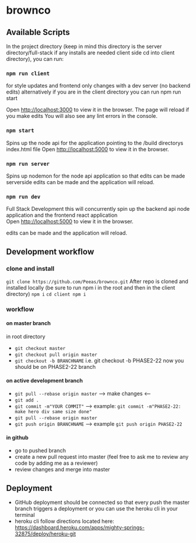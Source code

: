 # brownco

## Available Scripts

In the project directory (keep in mind this directory is the server directory/full-stack if any installs are needed client side cd into client directory), you can run:

### `npm run client`

for style updates and frontend only changes with a dev server (no backend edits)
alternatively if you are in the client directory you can run npm run start

Open [http://localhost:3000](http://localhost:3000) to view it in the browser.
The page will reload if you make edits
You will also see any lint errors in the console.

### `npm start`

Spins up the node api for the application pointing to the /build directorys index.html file
Open [http://localhost:5000](http://localhost:5000) to view it in the browser.

### `npm run server`

Spins up nodemon for the node api application so that edits can be made serverside 
edits can be made and the application will reload.

### `npm run dev`

Full Stack Development this will concurrently spin up the backend api node application and the frontend react application <br>
Open [http://localhost:5000](http://localhost:5000) to view it in the browser.<br>

edits can be made and the application will reload.<br>


## Development workflow

### clone and install
 
`git clone https://github.com/Peeas/brownco.git`
After repo is cloned and installed locally (be sure to run npm i in the root and then in the client directory)
`npm i`
`cd client npm i`


### workflow

#### on master branch
in root directory 
- `git checkout master`
- `git checkout pull origin master`
- `git checkout -b BRANCHNAME` i.e. git checkout -b PHASE2-22 
    now you should be on PHASE2-22 branch <br>
#### on active development branch

- `git pull --rebase origin master`
--> make changes <-- 
- `git add .`
- `git commit -m"YOUR COMMIT"`
--> example: `git commit -m"PHASE2-22: make hero div same size done"`
- `git pull --rebase origin master`
- `git push origin BRANCHNAME`
--> example `git push origin PHASE2-22`

#### in github 
- go to pushed branch
- create a new pull request into master (feel free to ask me to review any code by adding me as a reviewer)
- review changes and merge into master 

## Deployment
- GitHub deployment should be connected so that every push the master branch triggers a deployment or you can use the heroku cli in your terminal
- heroku cli follow directions located here: https://dashboard.heroku.com/apps/mighty-springs-32875/deploy/heroku-git
